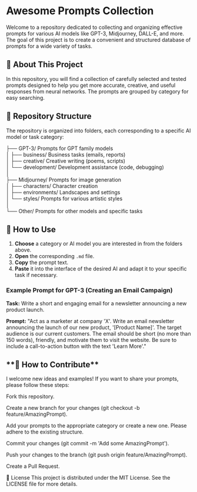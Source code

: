 # Awesome Prompts Collection

Welcome to a repository dedicated to collecting and organizing effective prompts for various AI models like GPT-3, Midjourney, DALL-E, and more. The goal of this project is to create a convenient and structured database of prompts for a wide variety of tasks.

## 🚀 About This Project

In this repository, you will find a collection of carefully selected and tested prompts designed to help you get more accurate, creative, and useful responses from neural networks. The prompts are grouped by category for easy searching.

## 📂 Repository Structure

The repository is organized into folders, each corresponding to a specific AI model or task category:

├── GPT-3/                  Prompts for GPT family models</br>
│   ├── business/           Business tasks (emails, reports)</br>
│   ├── creative/           Creative writing (poems, scripts)</br>
│   └── development/        Development assistance (code, debugging)</br>
│</br>
├── Midjourney/             Prompts for image generation</br>
│   ├── characters/         Character creation</br>
│   ├── environments/       Landscapes and settings</br>
│   └── styles/              Prompts for various artistic styles</br>
│</br>
└── Other/                  Prompts for other models and specific tasks</br>


## 📝 How to Use

1.  **Choose** a category or AI model you are interested in from the folders above.
2.  **Open** the corresponding `.md` file.
3.  **Copy** the prompt text.
4.  **Paste** it into the interface of the desired AI and adapt it to your specific task if necessary.

### Example Prompt for GPT-3 (Creating an Email Campaign)

**Task:** Write a short and engaging email for a newsletter announcing a new product launch.

**Prompt:**
"Act as a marketer at company 'X'. Write an email newsletter announcing the launch of our new product, '[Product Name]'.
The target audience is our current customers.
The email should be short (no more than 150 words), friendly, and motivate them to visit the website.
Be sure to include a call-to-action button with the text 'Learn More'."

<h2>**🙌 How to Contribute**</h2>
I welcome new ideas and examples! If you want to share your prompts, please follow these steps:

Fork this repository.

Create a new branch for your changes (git checkout -b feature/AmazingPrompt).

Add your prompts to the appropriate category or create a new one. Please adhere to the existing structure.

Commit your changes (git commit -m 'Add some AmazingPrompt').

Push your changes to the branch (git push origin feature/AmazingPrompt).

Create a Pull Request.

📄 License
This project is distributed under the MIT License. See the LICENSE file for more details.
